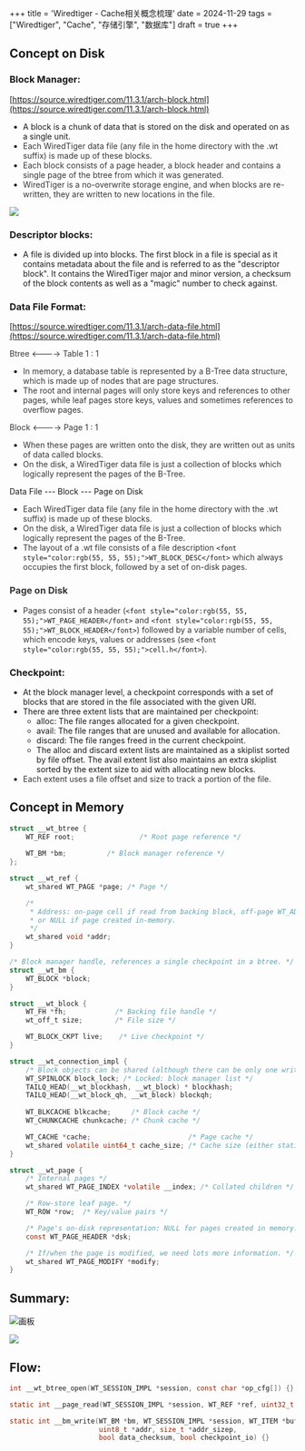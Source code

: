 +++
title = 'Wiredtiger - Cache相关概念梳理'
date = 2024-11-29
tags = ["Wiredtiger", "Cache", "存储引擎", "数据库"]
draft = true
+++

## Concept on Disk
### Block Manager:
[https://source.wiredtiger.com/11.3.1/arch-block.html](https://source.wiredtiger.com/11.3.1/arch-block.html)

+ A block is a chunk of data that is stored on the disk and operated on as a single unit.
+ <font style="color:rgb(55, 55, 55);">Each WiredTiger data file (any file in the home directory with the .wt suffix) is made up of these blocks. </font>
+ <font style="color:rgb(55, 55, 55);">Each block consists of a page header, a block header and contains a single page of the btree from which it was generated.</font>
+ <font style="color:rgb(55, 55, 55);">WiredTiger is a no-overwrite storage engine, and when blocks are re-written, they are written to new locations in the file. </font>

![](https://cdn.nlark.com/yuque/0/2024/png/47415822/1732412940642-407465b0-8098-42a0-ad30-b181162248d3.png)

### Descriptor blocks:
+ A file is divided up into blocks. The first block in a file is special as it contains metadata about the file and is referred to as the "descriptor block". It contains the WiredTiger major and minor version, a checksum of the block contents as well as a "magic" number to check against.

### Data File Format:
[https://source.wiredtiger.com/11.3.1/arch-data-file.html](https://source.wiredtiger.com/11.3.1/arch-data-file.html)

<font style="color:rgb(55, 55, 55);">Btree <----> Table 1 : 1</font>

+ <font style="color:rgb(55, 55, 55);">In memory, a database table is represented by a B-Tree data structure, which is made up of nodes that are page structures. </font>
+ <font style="color:rgb(55, 55, 55);">The root and internal pages will only store keys and references to other pages, while leaf pages store keys, values and sometimes references to overflow pages. </font>

<font style="color:rgb(55, 55, 55);">Block <----> Page  1 : 1</font>

+ <font style="color:rgb(55, 55, 55);">When these pages are written onto the disk, they are written out as units of data called blocks. </font>
+ <font style="color:rgb(55, 55, 55);">On the disk, a WiredTiger data file is just a collection of blocks which logically represent the pages of the B-Tree.</font>

Data File --- Block --- Page on Disk

+ <font style="color:rgb(55, 55, 55);">Each WiredTiger data file (any file in the home directory with the .wt suffix) is made up of these blocks. </font>
+ <font style="color:rgb(55, 55, 55);">On the disk, a WiredTiger data file is just a collection of blocks which logically represent the pages of the B-Tree.</font>
+ <font style="color:rgb(55, 55, 55);">The layout of a .wt file consists of a file description </font>`<font style="color:rgb(55, 55, 55);">WT_BLOCK_DESC</font>`<font style="color:rgb(55, 55, 55);"> which always occupies the first block, followed by a set of on-disk pages. </font>

### <font style="color:rgb(55, 55, 55);">Page on Disk</font>
+ <font style="color:rgb(55, 55, 55);">Pages consist of a header (</font>`<font style="color:rgb(55, 55, 55);">WT_PAGE_HEADER</font>`<font style="color:rgb(55, 55, 55);"> and </font>`<font style="color:rgb(55, 55, 55);">WT_BLOCK_HEADER</font>`<font style="color:rgb(55, 55, 55);">) followed by a variable number of cells, which encode keys, values or addresses (see </font>`<font style="color:rgb(55, 55, 55);">cell.h</font>`<font style="color:rgb(55, 55, 55);">).</font>

### Checkpoint:
+ At the block manager level, a checkpoint corresponds with a set of blocks that are stored in the file associated with the given URI.
+ There are three extent lists that are maintained per checkpoint:
    - alloc: The file ranges allocated for a given checkpoint.
    - avail: The file ranges that are unused and available for allocation.
    - discard: The file ranges freed in the current checkpoint.
    - The alloc and discard extent lists are maintained as a skiplist sorted by file offset. The avail extent list also maintains an extra skiplist sorted by the extent size to aid with allocating new blocks.
+ <font style="color:rgb(55, 55, 55);">Each extent uses a file offset and size to track a portion of the file.</font>

## Concept in Memory
```c
struct __wt_btree {
    WT_REF root;                /* Root page reference */
    
    WT_BM *bm;          /* Block manager reference */
};

struct __wt_ref {
    wt_shared WT_PAGE *page; /* Page */

    /*
     * Address: on-page cell if read from backing block, off-page WT_ADDR if instantiated in-memory,
     * or NULL if page created in-memory.
     */
    wt_shared void *addr;
}

/* Block manager handle, references a single checkpoint in a btree. */
struct __wt_bm {
    WT_BLOCK *block;   
}

struct __wt_block {
    WT_FH *fh;            /* Backing file handle */
    wt_off_t size;        /* File size */

    WT_BLOCK_CKPT live;    /* Live checkpoint */
}

struct __wt_connection_impl {
    /* Block objects can be shared (although there can be only one writer). */
    WT_SPINLOCK block_lock; /* Locked: block manager list */
    TAILQ_HEAD(__wt_blockhash, __wt_block) * blockhash;  
    TAILQ_HEAD(__wt_block_qh, __wt_block) blockqh;
    
    WT_BLKCACHE blkcache;     /* Block cache */
    WT_CHUNKCACHE chunkcache; /* Chunk cache */

    WT_CACHE *cache;                        /* Page cache */
    wt_shared volatile uint64_t cache_size; /* Cache size (either statically configured or the current size within a cache pool). */
}

struct __wt_page {
    /* Internal pages */
    wt_shared WT_PAGE_INDEX *volatile __index; /* Collated children */

    /* Row-store leaf page. */
    WT_ROW *row;  /* Key/value pairs */

    /* Page's on-disk representation: NULL for pages created in memory. */
    const WT_PAGE_HEADER *dsk;

    /* If/when the page is modified, we need lots more information. */
    wt_shared WT_PAGE_MODIFY *modify;
}


```

## Summary:
![画板](https://cdn.nlark.com/yuque/0/2024/jpeg/47415822/1732452981281-98f0dd9c-3b68-4c11-8aa4-68f4d50ef8a8.jpeg)

![](https://cdn.nlark.com/yuque/0/2024/png/47415822/1732440459138-cf5bfd4e-72eb-4640-8c0c-d8cab1fd9ead.png)

## Flow:
```c
int __wt_btree_open(WT_SESSION_IMPL *session, const char *op_cfg[]) {}

static int __page_read(WT_SESSION_IMPL *session, WT_REF *ref, uint32_t flags) {}

static int __bm_write(WT_BM *bm, WT_SESSION_IMPL *session, WT_ITEM *buf, 
                      uint8_t *addr, size_t *addr_sizep,
                      bool data_checksum, bool checkpoint_io) {}
```

<font style="color:rgb(55, 55, 55);"></font>

<font style="color:rgb(55, 55, 55);"></font>



